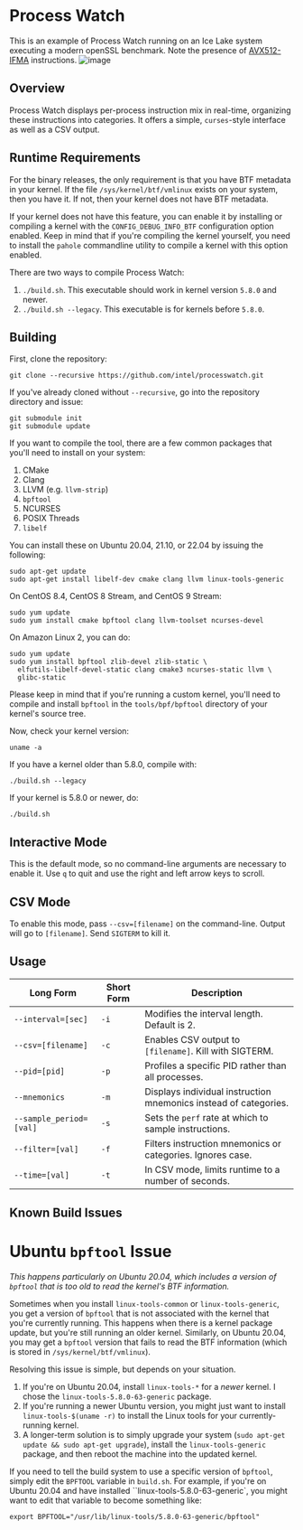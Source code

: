 Process Watch
=============

This is an example of Process Watch running on an Ice Lake system executing a modern openSSL benchmark. Note the presence of [AVX512-IFMA](https://en.wikipedia.org/wiki/AVX-512#IFMA) instructions.
![image](https://user-images.githubusercontent.com/87155110/203642236-756ae342-b860-4cb4-8f8d-7de494218eeb.png)

Overview
--------

Process Watch displays per-process instruction mix in real-time, organizing these
instructions into categories. It offers a simple, `curses`-style interface as well
as a CSV output.

Runtime Requirements
--------------------

For the binary releases, the only requirement is that you have BTF metadata in your kernel.  If the file
`/sys/kernel/btf/vmlinux` exists on your system, then you have it. If not, then your
kernel does not have BTF metadata.

If your kernel does not have this feature, you can enable it by installing or compiling
a kernel with the `CONFIG_DEBUG_INFO_BTF` configuration option enabled.  Keep in mind that
if you're compiling the kernel yourself, you need to install the `pahole` commandline utility
to compile a kernel with this option enabled.

There are two ways to compile Process Watch:
1. `./build.sh`. This executable should work in kernel version `5.8.0` and newer.
2. `./build.sh --legacy`. This executable is for kernels before `5.8.0`.

Building
--------

First, clone the repository:
```
git clone --recursive https://github.com/intel/processwatch.git
```

If you've already cloned without `--recursive`, go into the repository directory and issue:
```
git submodule init
git submodule update
```

If you want to compile the tool, there are a few common packages that you'll need to install
on your system:
1. CMake
2. Clang
3. LLVM (e.g. `llvm-strip`)
4. `bpftool`
5. NCURSES
6. POSIX Threads
7. `libelf`

You can install these on Ubuntu 20.04, 21.10, or 22.04 by issuing the following:
```
sudo apt-get update
sudo apt-get install libelf-dev cmake clang llvm linux-tools-generic
```

On CentOS 8.4, CentOS 8 Stream, and CentOS 9 Stream:
```
sudo yum update
sudo yum install cmake bpftool clang llvm-toolset ncurses-devel
```

On Amazon Linux 2, you can do:
```
sudo yum update
sudo yum install bpftool zlib-devel zlib-static \
  elfutils-libelf-devel-static clang cmake3 ncurses-static llvm \
  glibc-static
```

Please keep in mind that if you're running a custom kernel, you'll need to compile
and install `bpftool` in the  `tools/bpf/bpftool` directory of your kernel's source tree.

Now, check your kernel version:
```
uname -a
```

If you have a kernel older than 5.8.0, compile with:
```
./build.sh --legacy
```

If your kernel is 5.8.0 or newer, do:
```
./build.sh
```
   
Interactive Mode
----------------

This is the default mode, so no command-line arguments are necessary to enable it.
Use `q` to quit and use the right and left arrow keys to scroll.

CSV Mode
----------

To enable this mode, pass `--csv=[filename]` on the command-line. Output will go to
`[filename]`. Send `SIGTERM` to kill it.

Usage
-----

| Long Form                  | Short Form | Description                                                          |
|----------------------------|------------|----------------------------------------------------------------------|
| `--interval=[sec]`         | `-i`       | Modifies the interval length. Default is 2.                          |
| `--csv=[filename]`         | `-c`       | Enables CSV output to `[filename]`. Kill with SIGTERM.               |
| `--pid=[pid]`              | `-p`       | Profiles a specific PID rather than all processes.                   |
| `--mnemonics`              | `-m`       | Displays individual instruction mnemonics instead of categories.     |
| `--sample_period=[val]`    | `-s`       | Sets the `perf` rate at which to sample instructions.                |
| `--filter=[val]`           | `-f`       | Filters instruction mnemonics or categories. Ignores case.           |
| `--time=[val]`             | `-t`       | In CSV mode, limits runtime to a number of seconds.                  |

Known Build Issues
------------------

# Ubuntu `bpftool` Issue

_This happens particularly on Ubuntu 20.04, which includes a version of `bpftool` that
is too old to read the kernel's BTF information._

Sometimes when you install `linux-tools-common` or `linux-tools-generic`, you get
a version of `bpftool` that is not associated with the kernel that you're currently running.
This happens when there is a kernel package update, but you're still running an older kernel.
Similarly, on Ubuntu 20.04, you may get a `bpftool` version that fails to read the BTF
information (which is stored in `/sys/kernel/btf/vmlinux`).

Resolving this issue is simple, but depends on your situation.
1. If you're on Ubuntu 20.04, install `linux-tools-*` for a _newer_ kernel. I chose the
   `linux-tools-5.8.0-63-generic` package.
2. If you're running a newer Ubuntu version, you might just want to install `linux-tools-$(uname -r)`
   to install the Linux tools for your currently-running kernel.
3. A longer-term solution is to simply upgrade your system (`sudo apt-get update && sudo apt-get upgrade`),
   install the `linux-tools-generic` package, and then reboot the machine into the updated kernel.

If you need to tell the build system to use a specific version of `bpftool`, simply edit the `BPFTOOL` variable
in `build.sh`. For example, if you're on Ubuntu 20.04 and have installed ``linux-tools-5.8.0-63-generic`,
you might want to edit that variable to become something like:
```
export BPFTOOL="/usr/lib/linux-tools/5.8.0-63-generic/bpftool"
```

